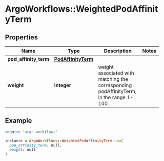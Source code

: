 # ArgoWorkflows::WeightedPodAffinityTerm

## Properties

| Name | Type | Description | Notes |
| ---- | ---- | ----------- | ----- |
| **pod_affinity_term** | [**PodAffinityTerm**](PodAffinityTerm.md) |  |  |
| **weight** | **Integer** | weight associated with matching the corresponding podAffinityTerm, in the range 1-100. |  |

## Example

```ruby
require 'argo_workflows'

instance = ArgoWorkflows::WeightedPodAffinityTerm.new(
  pod_affinity_term: null,
  weight: null
)
```

